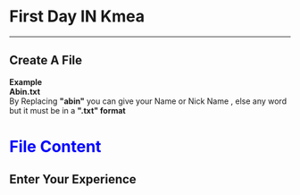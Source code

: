 
# <b>First Day IN Kmea</b>
---
## <b> Create A File </b>
<p>
<b size="20px"> Example </b>
<br>
<b> Abin.txt </b> 
<br>By Replacing <b>"abin"</b> you can give your Name or Nick Name , else any word  but it must be in a <b>".txt" format <b>
</p>

# <font  color='blue'><b> File Content </b></font>
<h2>Enter Your Experience </h2>
